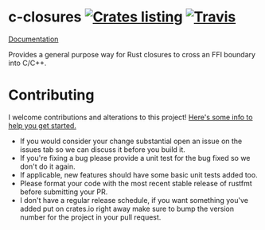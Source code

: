 # c-closures [![Crates listing](https://img.shields.io/crates/v/c-closures.svg)](https://crates.io/crates/c-closures) [![Travis](https://travis-ci.com/Xaeroxe/c-closures-rs.svg?branch=master)](https://travis-ci.com/Xaeroxe/c-closures-rs)

[Documentation](https://docs.rs/c-closures/)

Provides a general purpose way for Rust closures to cross an FFI boundary into C/C++.

# Contributing

I welcome contributions and alterations to this project! [Here's some info to help you get started.](https://help.github.com/articles/about-pull-requests/)

- If you would consider your change substantial open an issue on the issues tab so we can discuss it before you build it.
- If you're fixing a bug please provide a unit test for the bug fixed so we don't do it again.
- If applicable, new features should have some basic unit tests added too.
- Please format your code with the most recent stable release of rustfmt before submitting your PR.
- I don't have a regular release schedule, if you want something you've added put on crates.io right away make sure to
bump the version number for the project in your pull request.
